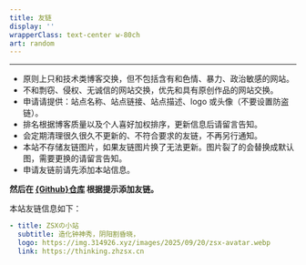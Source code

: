 ```yaml
---
title: 友链
display: ''
wrapperClass: text-center w-80ch
art: random
---
```

<SubNavLink />

<friends />

---

- 原则上只和技术类博客交换，但不包括含有和色情、暴力、政治敏感的网站。
- 不和剽窃、侵权、无诚信的网站交换，优先和具有原创作品的网站交换。
- 申请请提供：站点名称、站点链接、站点描述、logo 或头像（不要设置防盗链）。
- 排名根据博客质量以及个人喜好加权排序，更新信息后请留言告知。
- 会定期清理很久很久不更新的、不符合要求的友链，不再另行通知。
- 本站不存储友链图片，如果友链图片换了无法更新。图片裂了的会替换成默认图，需要更换的请留言告知。
- 申请友链前请先添加本站信息。

**然后在 [{Github}仓库](https://github.com/kemiaofxjun/blog-friends) 根据提示添加友链。**

本站友链信息如下：

```yml
- title: ZSXの小站
  subtitle: 造化钟神秀，阴阳割昏晓，
  logo: https://img.314926.xyz/images/2025/09/20/zsx-avatar.webp
  link: https://thinking.zhzsx.cn
```
